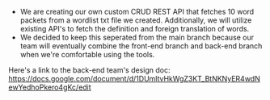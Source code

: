 - We are creating our own custom CRUD REST API that fetches 10 word packets from a wordlist txt file we created. Additionally, we will utilize existing API's to fetch the definition and foreign translation of words. 
- We decided to keep this seperated from the main branch because our team will eventually combine the front-end branch and back-end branch when we're comfortable using the tools.

Here's a link to the back-end team's design doc:
https://docs.google.com/document/d/1DUmltvHkWgZ3KT_BtNKNyER4wdNewYedhoPkero4gKc/edit
